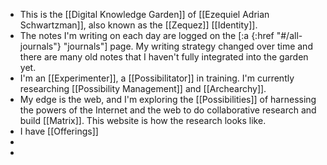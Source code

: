 - This is the [[Digital Knowledge Garden]] of [[Ezequiel Adrian Schwartzman]], also known as the [[Zequez]] [[Identity]].
- The notes I'm writing on each day are logged on the [:a {:href "#/all-journals"} "journals"] page. My writing strategy changed over time and there are many old notes that I haven't fully integrated into the garden yet.
- I'm an [[Experimenter]], a [[Possibilitator]] in training. I'm currently researching [[Possibility Management]] and [[Archearchy]].
- My edge is the web, and I'm exploring the [[Possibilities]] of harnessing the powers of the Internet and the web to do collaborative research and build [[Matrix]]. This website is how the research looks like.
- I have [[Offerings]]
-
-